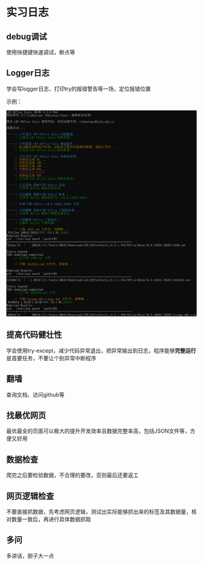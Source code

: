 # 实习日志

## debug调试

使用快捷键快速调试，断点等

## Logger日志

学会写logger日志、打印try的报错警告等一场，定位报错位置

示例：

![image-20231107110420421](pic/%E5%AE%9E%E4%B9%A0%E6%97%A5%E5%BF%97/image-20231107110420421.png)

## 提高代码健壮性

学会使用try-except，减少代码异常退出，把异常输出到日志，程序能够**完整运行**是首要任务，不要让个别异常中断程序

## 翻墙

查询文档、访问github等

## 找最优网页

最优最全的页面可以极大的提升开发效率且数据完整率高，包括JSON文件等，方便又好用

## 数据检查

爬完之后要检验数据，不合理的要改，否则最后还要返工

## 网页逻辑检查

不要直接抓数据，先考虑网页逻辑，测试出实际能够抓出来的标签及其数据量，核对数量一致后，再进行具体数据抓取

## 多问

多讲话，胆子大一点